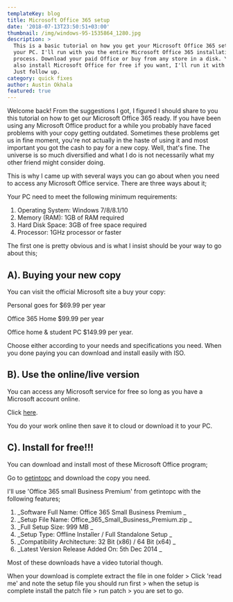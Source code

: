 ```yaml
---
templateKey: blog
title: Microsoft Office 365 setup
date: '2018-07-13T23:50:51+03:00'
thumbnail: /img/windows-95-1535864_1280.jpg
description: >
  This is a basic tutorial on how you get your Microsoft Office 365 set up for
  your PC. I'll run with you the entire Microsoft Office 365 installation
  process. Download your paid Office or buy from any store in a disk. You can
  also install Microsoft Office for free if you want, I'll run it with you too.
  Just follow up.
category: quick fixes
author: Austin Okhala
featured: true
---
```

Welcome back! From the suggestions I got, I figured I should share to you this tutorial on how to get our Microsoft Office 365 ready. If you have been using any Microsoft Office product for a while you probably have faced problems with your copy getting outdated. Sometimes these problems get us in fine moment, you're not actually in the haste of using it and most important you got the cash to pay for a new copy. Well, that's fine. The universe is so much diversified and what I do is not necessarily what my other friend might consider doing.

This is why I came up with several ways you can go about when you need to access any Microsoft Office service. There are three ways about it;

Your PC need to meet the following minimum requirements:

1. Operating System: Windows 7/8/8.1/10
2. Memory (RAM): 1GB of RAM required
3. Hard Disk Space: 3GB of free space required
4. Processor: 1GHz processor or faster

The first one is pretty obvious and is what I insist should be your way to go about this;

## A). Buying your new copy

You can visit the official Microsoft site a buy your copy:

Personal goes for $69.99 per year

Office 365 Home $99.99 per year

Office home & student PC $149.99 per year.

Choose either according to your needs and specifications you need. When you done paying you can download and install easily with ISO.

## B). Use the online/live version

You can access any Microsoft service for free so long as you have a Microsoft account online.

Click [here](https://office.live.com/start/Word.aspx).

You do your work online then save it to cloud or download it to your PC.

## C). Install for free!!!

You can download and install most of these Microsoft Office program;

Go to [getintopc](https://www.techgenius.me/2018-07-10-how-to-install-windows-10-for-free/) and download the copy you need.

I'll use 'Office 365 small Business Premium' from getintopc with the following features;

1. _Software Full Name: Office 365 Small Business Premium_
2. _Setup File Name: Office_365_Small_Business_Premium.zip_
3. _Full Setup Size: 999 MB_
4. _Setup Type: Offline Installer / Full Standalone Setup_
5. _Compatibility Architecture: 32 Bit (x86) / 64 Bit (x64)_
6. _Latest Version Release Added On: 5th Dec 2014_

Most of these downloads have a video tutorial though.

When your download is complete extract the file in one folder > Click 'read me' and note the setup file you should run first > when the setup is complete install the patch file > run patch > you are set to go.
